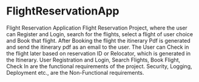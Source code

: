 # FlightReservationApp
Flight Reservation Application
Flight Reservation Project, where the user can Register and Login, search for the flights, select a flight of user choice and Book that flight. After Booking the flight the itinerary Pdf is generated and send the itinerary pdf as an email to the user. The User can Check in the flight later based on reservation ID or Relocator, which is generated in the Itinerary. User Registration and Login, Search Flights, Book Flight, Check In are the functional requirements of the project. Security, Logging, Deployment etc., are the Non-Functional requirements. 
